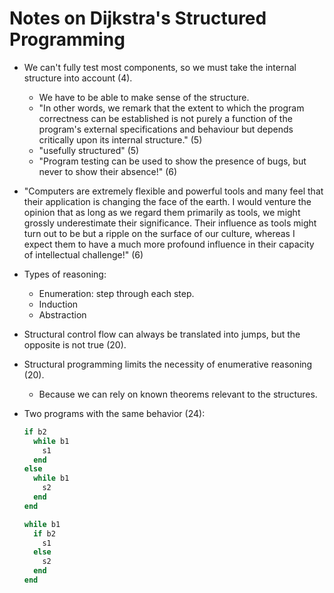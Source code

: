 # Notes on Dijkstra's Structured Programming

- We can't fully test most components, so we must take the internal structure
  into account (4).
  - We have to be able to make sense of the structure.
  - "In other words, we remark that the extent to which the program
    correctness can be established is not purely a function of the program's
    external specifications and behaviour but depends critically upon its internal
    structure." (5)
  - "usefully structured" (5)
  - "Program testing can be used to show the presence of bugs, but never to
    show their absence!" (6)
- "Computers are extremely flexible and powerful tools and many feel that their
  application is changing the face of the earth. I would venture the opinion that
  as long as we regard them primarily as tools, we might grossly underestimate
  their significance. Their influence as tools might turn out to be but a ripple
  on the surface of our culture, whereas I expect them to have a much more
  profound influence in their capacity of intellectual challenge!" (6)

- Types of reasoning:
  - Enumeration: step through each step.
  - Induction
  - Abstraction

- Structural control flow can always be translated into jumps, but the opposite
  is not true (20).
- Structural programming limits the necessity of enumerative reasoning (20).
  - Because we can rely on known theorems relevant to the structures.

- Two programs with the same behavior (24):
  ```rb
  if b2
    while b1
      s1
    end
  else
    while b1
      s2
    end
  end
  ```

  ```rb
  while b1
    if b2
      s1
    else
      s2
    end
  end
  ```
